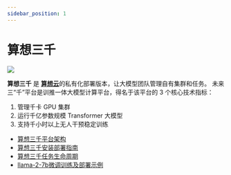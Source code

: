 ```yaml
---
sidebar_position: 1
---
```


# 算想三千

<div style={{'text-align': 'left'}}>
    <img src={require('../images/3k-logo.png').default} style={{width: 300}} />
</div>

**算想三千** 是 [**算想云**](https://llm.sxwl.ai)的私有化部署版本，让大模型团队管理自有集群和任务。
未来三“千”平台是训推一体大模型计算平台，得名于该平台的 3 个核心技术指标：
1. 管理千卡 GPU 集群
2. 运行千亿参数规模 Transformer 大模型
3. 支持千小时以上无人干预稳定训练

- [算想三千平台架构](./3k-arch)
- [算想三千安装部署指南](./deployment)
- [算想三千任务生命周期](./job-life)
- [llama-2-7b微调训练及部署示例](./llama-2-7b)

